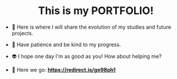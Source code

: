 <h1 align="center">This is my PORTFOLIO!</h1>

- 📝 Here is where I will share the evolution of my studies and future projects.

- 👾 Have patience and be kind to my progress.

- 👽 I hope one day I'm as good as you! How about helping me?

- 🌱 Here we go: **https://redirect.is/ge98ph1**
